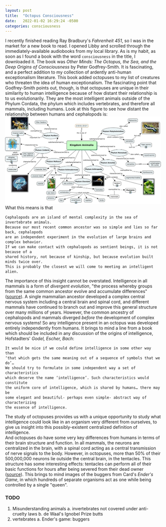 ```yaml
---
layout: post
title:  "Octopus Consciousness"
date:   2022-01-02 16:29:24 -0500
categories: consciousness
---
```


I recently finished reading Ray Bradbury's _Fahrenheit 451_, so I was in the market for a new book to read. I opened Libby and scrolled through the immediately-available audiobooks from my local library. As is my habit, as soon as I found a book with the word `consciousness` in the title, I downloaded it.
The book was _Other Minds: The Octopus, the Sea, and the Deep Origins of Consciousness_ by Peter Godfrey-Smith. It is fascinating, and a perfect addition to my collection of ardently anti-human exceptionalism literature. This book added octopuses to my list of creatures who threaten the idea of human exceptionalism. The fascinating point that Godfrey-Smith points out, though, is that octopuses are unique in their similarity to human intelligence because of how distant their relationship is to us evolutionarily. They are the most intelligent animals outside of the Phylum Cordata, the phylum which includes vertebrates, and therefore all mammals, including humans. Look at this figure to see how distant the relationship between humans and cephalopods is:
![animal kingdom](./../images/animal_kingdom.jpeg)
What this means is that  
```
Cephalopods are an island of mental complexity in the sea of invertebrate animals.  
Because our most recent common ancestor was so simple and lies so far back, cephalopods 
are an independent experiment in the evolution of large brains and complex behavior. 
If we can make contact with cephalopods as sentient beings, it is not because of a 
shared history, not because of kinship, but because evolution built minds twice over. 
This is probably the closest we will come to meeting an intelligent alien.
```
The importance of this insight cannot be overstated. Intelligence in all mammals is a form of _divergent evolution_, "the process whereby groups from the same common ancestor evolve and accumulate differences" ([source][divergent-evolution]).
A single mammalian ancestor developed a complex central nervous system including a central brain and spinal cord, and different mammals have continued to branch out and improve this general structure over many millions of years. However, the common ancestry of cephalopods and mammals diverged _before_ the development of complex nervous systems! So any intelligence present in an octopus was developed entirely independently from humans. It brings to mind a line from a book which should be included in any discussion of the origins of intelligence, Hofstadters' _Godel, Escher, Bach_:  
```
It would be nice if we could define intelligence in some other way than
‘that which gets the same meaning out of a sequence of symbols that we do’…
We should try to formulate in some independent way a set of characteristics
which deserve the name ‘intelligence’. Such characteristics would constitute
the uniform core of intelligence, which is shared by humans… there may be
some elegant and beautiful- perhaps even simple- abstract way of characterizing
the essence of intelligence.
```
The study of octopuses provides us with a unique opportunity to study what intelligence could look like in an organism very different from ourselves, to give us insight into this possibly-existent centralized definition of intelligence.  
And octopuses do have some very key differences from humans in terms of their brain structure and function. In all mammals, the neurons are centralized in the brain, with a spinal cord acting as a central transmission of nerve signals to the body. However, in octopuses, more than 50% of their 500,000,000 neurons lie outside the central brain, in the tentacles. This structure has some interesting effects: tentacles can perform all of their basic functions for hours after being severed from their dead owner ([source][dead-tentacles]). This brings to mind images of the buggers from Card's _Ender's Game_, in which hundreds of separate organisms act as one while being controlled by a single "queen". 

### TODO
1. Misunderstanding animals
    a. invertebrates not covered under anti-cruelty laws
    b. de Waal's Ignobel Prize butts
2. vertebrates
    a. Ender's game: buggers


[divergent-evolution]: https://biologydictionary.net/divergent-evolution/
[dead-tentacles]: https://www.smithsonianmag.com/smart-news/severed-octopus-arms-have-a-mind-of-their-own-2403303/
